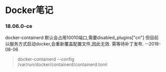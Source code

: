 # Docker笔记
### 18.06.0-ce
docker-containerd 默认会占用10010端口,需要disabled_plugins["cri"]
但目前以服务方式启动docker,会重新覆盖配置文件,因此无效.
需等待补丁发布.	--2018-08-06
> docker-containerd --config /var/run/docker/containerd/containerd.toml

